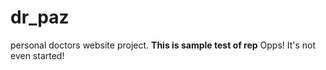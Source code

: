 # dr_paz

personal doctors website project.
**This is sample test of rep**
Opps! It's not even started!
